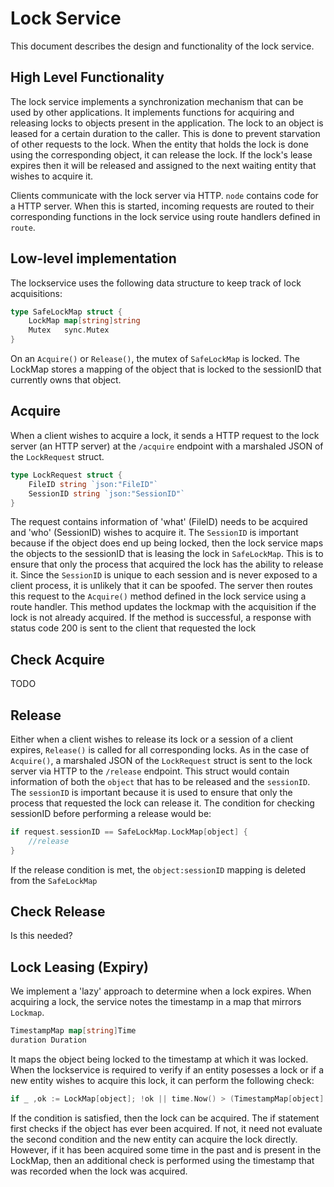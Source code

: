 # Lock Service

This document describes the design and functionality of the lock service.

## High Level Functionality
The lock service implements a synchronization mechanism that can be used by other applications. It implements functions for acquiring and releasing locks to objects present in the application. The lock to an object is leased for a certain duration to the caller. This is done to prevent starvation of other requests to the lock. When the entity that holds the lock is done using the corresponding object, it can release the lock. If the lock's lease expires then it will be released and assigned to the next waiting entity that wishes to acquire it.

Clients communicate with the lock server via HTTP. `node` contains code for a HTTP server. When this is started, incoming requests are routed to their corresponding functions in the lock service using route handlers defined in `route`.

## Low-level implementation
The lockservice uses the following data structure to keep track of lock acquisitions: 
```go
type SafeLockMap struct {
	LockMap map[string]string
	Mutex   sync.Mutex
}
```
On an `Acquire()` or `Release()`, the mutex of `SafeLockMap` is locked. The LockMap stores a mapping of the object that is locked to the sessionID that currently owns that object.

## Acquire
When a client wishes to acquire a lock, it sends a HTTP request to the lock server (an HTTP server) at the `/acquire` endpoint with a marshaled JSON of the `LockRequest` struct. 

```go
type LockRequest struct {
	FileID string `json:"FileID"`
	SessionID string `json:"SessionID"`
}
```
The request contains information of 'what' (FileID) needs to be acquired and 'who' (SessionID) wishes to acquire it. The `SessionID` is important because if the object does end up being locked, then the lock service maps the objects to the sessionID that is leasing the lock in `SafeLockMap`. This is to ensure that only the process that acquired the lock has the ability to release it. Since the `SessionID` is unique to each session and is never exposed to a client process, it is unlikely that it can be spoofed. The server then routes this request to the `Acquire()` method defined in the lock service using a route handler. This method updates the lockmap with the acquisition if the lock is not already acquired. If the method is successful, a response with status code 200 is sent to the client that requested the lock

## Check Acquire
TODO

## Release
Either when a client wishes to release its lock or a session of a client expires, `Release()` is called for all corresponding locks. As in the case of `Acquire()`, a marshaled JSON of the `LockRequest` struct is sent to the lock server via HTTP to the `/release` endpoint. This struct would contain information of both the `object` that has to be released and the `sessionID`. The `sessionID` is important because it is used to ensure that only the process that requested the lock can release it. The condition for checking sessionID before performing a release would be: 
```go
if request.sessionID == SafeLockMap.LockMap[object] {
	//release
}
```
If the release condition is met, the `object:sessionID` mapping is deleted from the `SafeLockMap`

## Check Release

Is this needed?

## Lock Leasing (Expiry)
We implement a 'lazy' approach to determine when a lock expires. When acquiring a lock, the service notes the timestamp in a map that mirrors `Lockmap`.
```go
TimestampMap map[string]Time
duration Duration
```
It maps the object being locked to the timestamp at which it was locked. When the lockservice is required to verify if an entity posesses a lock or if a new entity wishes to acquire this lock, it can perform the following check:

```go
if _ ,ok := LockMap[object]; !ok || time.Now() > (TimestampMap[object] + duration)
```

If the condition is satisfied, then the lock can be acquired. The if statement first checks if the object has ever been acquired. If not, it need not evaluate the second condition and the new entity can acquire the lock directly. However, if it has been acquired some time in the past and is present in the LockMap, then an additional check is performed using the timestamp that was recorded when the lock was acquired.  


